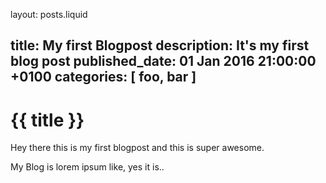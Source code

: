 layout: posts.liquid

title:   My first Blogpost
description: It's my first blog post
published_date:    01 Jan 2016 21:00:00 +0100
categories: [ foo, bar ]
---
# {{ title }}

Hey there this is my first blogpost and this is super awesome.

My Blog is lorem ipsum like, yes it is..
